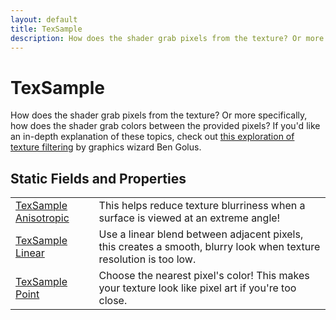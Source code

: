 ```yaml
---
layout: default
title: TexSample
description: How does the shader grab pixels from the texture? Or more specifically, how does the shader grab colors between the provided pixels? If you'd like an in-depth explanation of these topics, check out [this exploration of texture filtering](https.//medium.com/@bgolus/sharper-mipmapping-using-shader-based-supersampling-ed7aadb47bec) by graphics wizard Ben Golus.
---
```

# TexSample

How does the shader grab pixels from the texture? Or more specifically,
how does the shader grab colors between the provided pixels? If you'd like an
in-depth explanation of these topics, check out [this exploration of texture filtering](https://medium.com/@bgolus/sharper-mipmapping-using-shader-based-supersampling-ed7aadb47bec)
by graphics wizard Ben Golus.




## Static Fields and Properties

|  |  |
|--|--|
|[TexSample]({{site.url}}/Pages/Reference/TexSample.html) [Anisotropic]({{site.url}}/Pages/Reference/TexSample/Anisotropic.html)|This helps reduce texture blurriness when a surface is viewed at an extreme angle!|
|[TexSample]({{site.url}}/Pages/Reference/TexSample.html) [Linear]({{site.url}}/Pages/Reference/TexSample/Linear.html)|Use a linear blend between adjacent pixels, this creates a smooth, blurry look when texture resolution is too low.|
|[TexSample]({{site.url}}/Pages/Reference/TexSample.html) [Point]({{site.url}}/Pages/Reference/TexSample/Point.html)|Choose the nearest pixel's color! This makes your texture look like pixel art if you're too close.|


